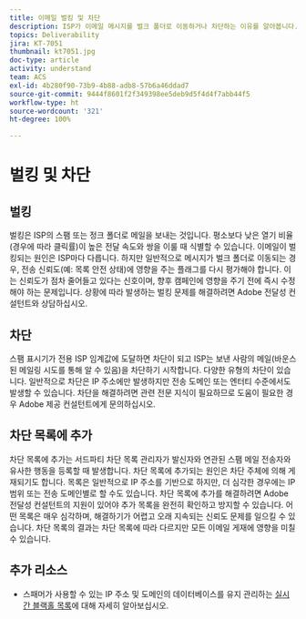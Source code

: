 ```yaml
---
title: 이메일 벌킹 및 차단
description: ISP가 이메일 메시지를 벌크 폴더로 이동하거나 차단하는 이유를 알아봅니다.
topics: Deliverability
jira: KT-7051
thumbnail: kt7051.jpg
doc-type: article
activity: understand
team: ACS
exl-id: 4b280f90-73b9-4b88-adb8-57b6a46ddad7
source-git-commit: 9444f8601f2f349398ee5deb9d5f4d4f7abb44f5
workflow-type: ht
source-wordcount: '321'
ht-degree: 100%

---
```


# 벌킹 및 차단

## 벌킹

벌킹은 ISP의 스팸 또는 정크 폴더로 메일을 보내는 것입니다. 평소보다 낮은 열기 비율(경우에 따라 클릭률)이 높은 전달 속도와 쌍을 이룰 때 식별할 수 있습니다. 이메일이 벌킹되는 원인은 ISP마다 다릅니다. 하지만 일반적으로 메시지가 벌크 폴더로 이동되는 경우, 전송 신뢰도(예: 목록 안전 상태)에 영향을 주는 플래그를 다시 평가해야 합니다. 이는 신뢰도가 점차 줄어들고 있다는 신호이며, 향후 캠페인에 영향을 주기 전에 즉시 수정해야 하는 문제입니다. 상황에 따라 발생하는 벌킹 문제를 해결하려면 Adobe 전달성 컨설턴트와 상담하십시오.

## 차단

스팸 표시기가 전용 ISP 임계값에 도달하면 차단이 되고 ISP는 보낸 사람의 메일(바운스된 메일링 시도를 통해 알 수 있음)을 차단하기 시작합니다. 다양한 유형의 차단이 있습니다. 일반적으로 차단은 IP 주소에만 발생하지만 전송 도메인 또는 엔터티 수준에서도 발생할 수 있습니다. 차단을 해결하려면 관련 전문 지식이 필요하므로 도움이 필요한 경우 Adobe 제공 컨설턴트에게 문의하십시오.

## 차단 목록에 추가

차단 목록에 추가는 서드파티 차단 목록 관리자가 발신자와 연관된 스팸 메일 전송자와 유사한 행동을 등록할 때 발생합니다. 차단 목록에 추가되는 원인은 차단 주체에 의해 게재되기도 합니다. 목록은 일반적으로 IP 주소를 기반으로 하지만, 더 심각한 경우에는 IP 범위 또는 전송 도메인별로 할 수도 있습니다. 차단 목록에 추가를 해결하려면 Adobe 전달성 컨설턴트의 지원이 있어야 추가 목록을 완전히 확인하고 방지할 수 있습니다. 어떤 목록은 매우 심각하며, 해결하기가 어렵고 오래 지속되는 신뢰도 문제를 일으킬 수 있습니다. 차단 목록의 결과는 차단 목록에 따라 다르지만 모든 이메일 게재에 영향을 미칠 수 있습니다.

## 추가 리소스

* 스패머가 사용할 수 있는 IP 주소 및 도메인의 데이터베이스를 유지 관리하는 [실시간 블랙홀 목록](/help/additional-resources/blocklist-databases.md)에 대해 자세히 알아보십시오.
